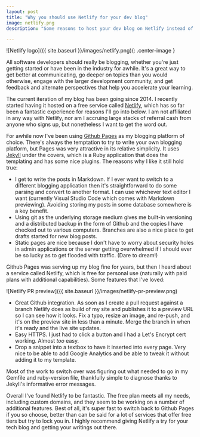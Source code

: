 ```yaml
---
layout: post
title: "Why you should use Netlify for your dev blog"
image: netlify.png
description: "Some reasons to host your dev blog on Netlify instead of Github Pages."

---
```


![Netlify logo]({{ site.baseurl }}/images/netlify.png){: .center-image }

All software developers should really be blogging, whether you're just getting started or have been in the industry for awhile. It's a great way to get better at communicating, go deeper on topics than you would otherwise, engage with the larger development community, and get feedback and alternate perspectives that help you accelerate your learning.

The current iteration of my blog has been going since 2014. I recently started having it hosted on a free service called [Netlify](https://www.netlify.com/), which has so far been a fantastic experience for reasons I'll go into below. I am not affiliated in any way with Netlify, nor am I accruing large stacks of referral cash from anyone who signs up, but nonetheless I want to get the word out.<!--more-->

For awhile now I've been using [Github Pages](https://pages.github.com/) as my blogging platform of choice. There's always the temptation to try to write your own blogging platform, but Pages was very attractive in its relative simplicity. It uses [Jekyll](https://jekyllrb.com/) under the covers, which is a Ruby application that does the templating and has some nice plugins. The reasons why I like it still hold true:

* I get to write the posts in Markdown. If I ever want to switch to a different blogging application then it's straightforward to do some parsing and convert to another format. I can use whichever text editor I want (currently Visual Studio Code which comes with Markdown previewing). Avoiding storing my posts in some database somewhere is a key benefit.
* Using git as the underlying storage medium gives me built-in versioning and a distributed backup in the form of Github and the copies I have checked out to various computers. Branches are also a nice place to get drafts started for new blog posts.
* Static pages are nice because I don't have to worry about security holes in admin applications or the server getting overwhelmed if I should ever be so lucky as to get flooded with traffic. (Dare to dream!)

Github Pages was serving up my blog fine for years, but then I heard about a service called Netlify, which is free for personal use (naturally with paid plans with additional capabilities). Some features that I've loved:

![Netlify PR preview]({{ site.baseurl }}/images/netlify-pr-preview.png)

* Great Github integration. As soon as I create a pull request against a branch Netlify does as build of my site and publishes it to a preview URL so I can see how it looks. Fix a typo, resize an image, and re-push, and it's on the preview site in less than a minute. Merge the branch in when it's ready and the live site updates.
* Easy HTTPS. I just had to click a button and I had a Let's Encrypt cert working. Almost *too* easy.
* Drop a snippet into a textbox to have it inserted into every page. Very nice to be able to add Google Analytics and be able to tweak it without adding it to my template.

Most of the work to switch over was figuring out what needed to go in my Gemfile and ruby-version file, thankfully simple to diagnose thanks to Jekyll's informative error messages.

Overall I've found Netlify to be fantastic. The free plan meets all my needs, including custom domains, and they seem to be working on a number of additional features. Best of all, it's super fast to switch back to Github Pages if you so choose, better than can be said for a lot of services that offer free tiers but try to lock you in. I highly recommend giving Netlify a try for your tech blog and getting your writings out there.